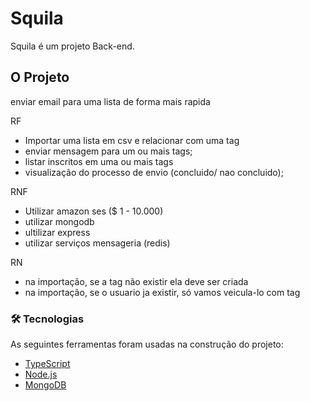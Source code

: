 # Squila

Squila é um projeto Back-end.

## O Projeto

enviar email para uma lista de forma mais rapida

RF

- Importar uma lista em csv e relacionar com uma tag
- enviar mensagem para um ou mais tags;
- listar inscritos em uma ou mais tags
- visualização do processo de envio (concluido/ nao concluido);

RNF

- Utilizar amazon ses ($ 1 - 10.000)
- utilizar mongodb
- ultilizar express
- utilizar serviços mensageria (redis)

RN

- na importação, se a tag não existir ela deve ser criada
- na importação, se o usuario ja existir, só vamos veicula-lo com tag

### 🛠 Tecnologias

As seguintes ferramentas foram usadas na construção do projeto:

- [TypeScript](https://www.typescriptlang.org/)
- [Node.js](https://nodejs.org/en/)
- [MongoDB](https://www.mongodb.com/)
